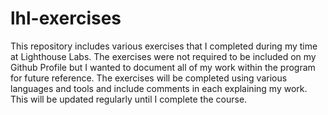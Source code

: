 # lhl-exercises

This repository includes various exercises that I completed during my time at Lighthouse Labs. The exercises were not required to be included on my Github Profile but I wanted to document all of my work within the program for future reference. The exercises will be completed using various languages and tools and include comments in each explaining my work. This will be updated regularly until I complete the course. 
